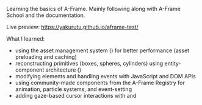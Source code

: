Learning the basics of A-Frame. Mainly following along with A-Frame School and the documentation.

Live preview: https://yakurutu.github.io/aframe-test/

What I learned:
- using the asset management system (<a-assets>) for better performance (asset preloading and caching)
- reconstructing primitives (boxes, spheres, cylinders) using entity-component architecture (<a-entity>)
- modifying elements and handling events with JavaScript and DOM APIs
- using community-made components from the A-Frame Registry for animation, particle systems, and event-setting
- adding gaze-based cursor interactions with <a-camera> and <a-cursor>